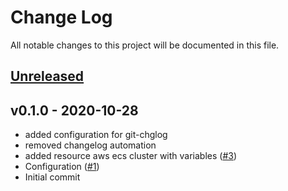 # Change Log

All notable changes to this project will be documented in this file.

<a name="unreleased"></a>
## [Unreleased]



<a name="v0.1.0"></a>
## v0.1.0 - 2020-10-28

- added configuration for git-chglog
- removed changelog automation
- added resource aws ecs cluster with variables ([#3](https://github.com/jsporna/terraform-aws-selenium-grid/issues/3))
- Configuration ([#1](https://github.com/jsporna/terraform-aws-selenium-grid/issues/1))
- Initial commit


[Unreleased]: https://github.com/jsporna/terraform-aws-selenium-grid/compare/v0.1.0...HEAD
